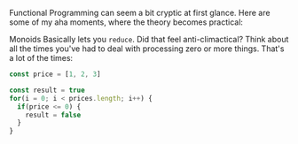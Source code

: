 Functional Programming can seem a bit cryptic at first glance. Here are some of my aha moments, where the theory becomes practical:

Monoids
Basically lets you `reduce`. Did that feel anti-climactical? Think about all the times you've had to deal with processing zero or more things. That's a lot of the times:

``` javascript
const price = [1, 2, 3]

const result = true
for(i = 0; i < prices.length; i++) {
  if(price <= 0) {
    result = false
  }
}


```
<!--stackedit_data:
eyJoaXN0b3J5IjpbNzY5NjYxNTM0XX0=
-->